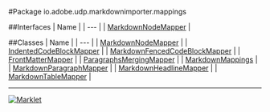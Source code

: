 #Package io.adobe.udp.markdownimporter.mappings

##Interfaces
| Name |
| --- |
| [MarkdownNodeMapper](MarkdownNodeMapper.md) |

##Classes
| Name |
| --- |
| [MarkdownNodeMapper](MarkdownNodeMapper.md) |
| [IndentedCodeBlockMapper](IndentedCodeBlockMapper.md) |
| [MarkdownFencedCodeBlockMapper](MarkdownFencedCodeBlockMapper.md) |
| [FrontMatterMapper](FrontMatterMapper.md) |
| [ParagraphsMergingMapper](ParagraphsMergingMapper.md) |
| [MarkdownMappings](MarkdownMappings.md) |
| [MarkdownParagraphMapper](MarkdownParagraphMapper.md) |
| [MarkdownHeadlineMapper](MarkdownHeadlineMapper.md) |
| [MarkdownTableMapper](MarkdownTableMapper.md) |

---

[![Marklet](https://img.shields.io/badge/Generated%20by-Marklet-green.svg)](https://github.com/Faylixe/marklet)